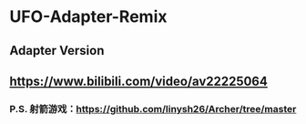 # UFO-Adapter-Remix
## Adapter Version
## https://www.bilibili.com/video/av22225064
### P.S. 射箭游戏：https://github.com/linysh26/Archer/tree/master
